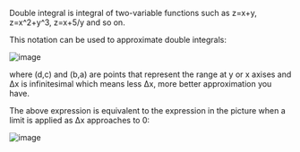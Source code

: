 Double integral is integral of two-variable functions such as z=x+y, z=x^2+y^3, z=x+5/y and so on.

This notation can be used to approximate double integrals:

![image](https://github.com/user-attachments/assets/fe15a380-ebc5-4701-a2bd-73f0abb1f41a)

where (d,c) and (b,a) are points that represent the range at y or x axises and Δx is infinitesimal which means less Δx, more better approximation you have.

The above expression is equivalent to the expression in the picture when a limit is applied as Δx approaches to 0:

![image](https://github.com/user-attachments/assets/22f5470c-b593-4401-a215-fe8ce2896ba9)
